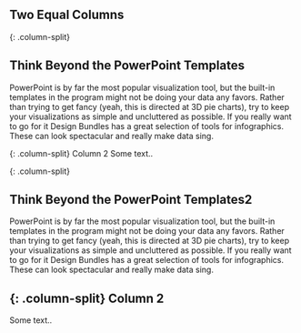 Two Equal Columns
-----------------


{: .column-split}
## Think Beyond the PowerPoint Templates
PowerPoint is by far the most popular visualization tool, but the built-in templates in the program might not be doing your data any favors. Rather than trying to get fancy (yeah, this is directed at 3D pie charts), try to keep your visualizations as simple and uncluttered as possible. If you really want to go for it Design Bundles has a great selection of tools for infographics. These can look spectacular and really make data sing.

{: .column-split}
Column 2
Some text..

{: .column-split}
## Think Beyond the PowerPoint Templates2
PowerPoint is by far the most popular visualization tool, but the built-in templates in the program might not be doing your data any favors. Rather than trying to get fancy (yeah, this is directed at 3D pie charts), try to keep your visualizations as simple and uncluttered as possible. If you really want to go for it Design Bundles has a great selection of tools for infographics. These can look spectacular and really make data sing.

{: .column-split}
Column 2
--------

Some text..

